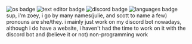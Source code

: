 ![os badge](https://img.shields.io/badge/OS-Windows%2010-informational) ![text editor badge](https://img.shields.io/badge/Text%20Editor-Visual%20Studio%20Code-blueviolet) ![discord badge](https://img.shields.io/badge/discord-Julie%20Pilgrim%233328-blue) ![languages badge](https://img.shields.io/badge/Languages-Javascript-blueviolet)   
sup, i'm zoey, i go by many names(julie, and scott to name a few)  
pronouns are she/they.
i mainly just work on my discord bot nowadays, although i do have a website, i haven't had the time to work on it with the discord bot and (believe it or not) non-programming work  
<!---
zoey-on-github/zoey-on-github is a ✨ special ✨ repository because its `README.md` (this file) appears on your GitHub profile.
You can click the Preview link to take a look at your changes.
--->

